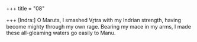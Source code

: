 +++
title = "08"

+++
[Indra:] O Maruts, I smashed Vr̥tra with my Indrian strength, having  become mighty through my own rage.
Bearing my mace in my arms, I made these all-gleaming waters go easily  to Manu.
